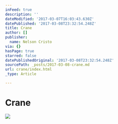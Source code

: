```yaml
---
inFeed: true
description: ''
dateModified: '2017-03-07T16:03:43.630Z'
datePublished: '2017-03-08T23:32:54.248Z'
title: Crane
author: []
publisher:
  name: Nelson Cristo
via: {}
hasPage: true
starred: false
datePublishedOriginal: '2017-03-08T23:32:54.248Z'
sourcePath: _posts/2017-03-08-crane.md
url: crane/index.html
_type: Article

---
```

# Crane
![](https://the-grid-user-content.s3-us-west-2.amazonaws.com/2790d4dc-1608-42c9-b89d-e77008fcf2ed.jpg)